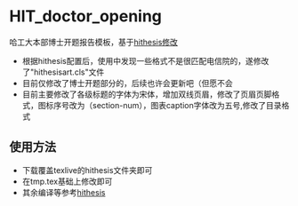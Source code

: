 # HIT_doctor_opening
哈工大本部博士开题报告模板，基于[hithesis修改](https://github.com/hithesis/hithesis)

* 根据hithesis配置后，使用中发现一些格式不是很匹配电信院的，遂修改了"hithesisart.cls"文件
* 目前仅修改了博士开题部分的，后续也许会更新吧（但愿不会
* 目前主要修改了各级标题的字体为宋体，增加双线页眉，修改了页眉页脚格式，图标序号改为（section-num），图表caption字体改为五号,修改了目录格式

## 使用方法
* 下载覆盖texlive的hithesis文件夹即可
* 在tmp.tex基础上修改即可
* 其余编译等参考[hithesis](https://github.com/hithesis/hithesis)